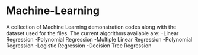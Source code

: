 # Machine-Learning
A collection of Machine Learning demonstration codes along with the dataset used for the files.
The current algorithms available are:
-Linear Regression
-Polynomial Regression
-Multiple Linear Regression
-Polynomial Regression
-Logistic Regression
-Decision Tree Regression